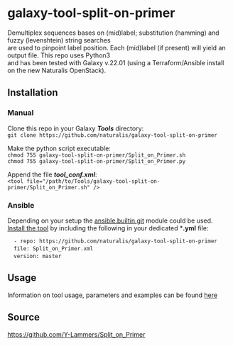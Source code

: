# galaxy-tool-split-on-primer

Demultiplex sequences bases on (mid)label; substitution (hamming) and fuzzy (levenshtein) string searches  
are used to pinpoint label position. Each (mid)label (if present) will yield an output file. This repo uses Python3  
and has been tested with Galaxy v.22.01 (using a Terraform/Ansible install on the new Naturalis OpenStack).

## Installation
### Manual
Clone this repo in your Galaxy ***Tools*** directory:  
`git clone https://github.com/naturalis/galaxy-tool-split-on-primer`  

Make the python script executable:  
`chmod 755 galaxy-tool-split-on-primer/Split_on_Primer.sh`  
`chmod 755 galaxy-tool-split-on-primer/Split_on_Primer.py` 

Append the file ***tool_conf.xml***:    
`<tool file="/path/to/Tools/galaxy-tool-split-on-primer/Split_on_Primer.sh" />`  

### Ansible
Depending on your setup the [ansible.builtin.git](https://docs.ansible.com/ansible/latest/collections/ansible/builtin/git_module.html) module could be used.  
[Install the tool](https://docs.ansible.com/ansible/latest/collections/ansible/builtin/git_module.html#examples) by including the following in your dedicated ***.yml** file:  

`  - repo: https://github.com/naturalis/galaxy-tool-split-on-primer`  
&ensp;&ensp;`file: Split_on_Primer.xml`  
&ensp;&ensp;`version: master`  

## Usage
Information on tool usage, parameters and examples can be found [here](https://github.com/naturalis/galaxy-tool-split-on-primer/blob/master/usage.md)  

## Source
https://github.com/Y-Lammers/Split_on_Primer
